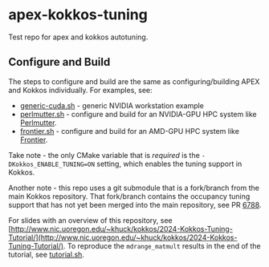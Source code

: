 # apex-kokkos-tuning
Test repo for apex and kokkos autotuning.

## Configure and Build
The steps to configure and build are the same as configuring/building APEX and Kokkos individually. For examples, see:
* [generic-cuda.sh](generic-cuda.sh) - generic NVIDIA workstation example
* [perlmutter.sh](perlmutter.sh) - configure and build for an NVIDIA-GPU HPC system like [Perlmutter](https://docs.nersc.gov/systems/perlmutter/architecture/).
* [frontier.sh](frontier.sh) - configure and build for an AMD-GPU HPC system like [Frontier](https://docs.olcf.ornl.gov/systems/frontier_user_guide.html).

Take note - the only CMake variable that is _required_ is the `-DKokkos_ENABLE_TUNING=ON` setting, which enables the tuning support in Kokkos.

Another note - this repo uses a git submodule that is a fork/branch from the main Kokkos repository. That fork/branch contains the occupancy tuning support that has not yet been merged into the main repository, see PR [6788](https://github.com/kokkos/kokkos/pull/6788).

For slides with an overview of this repository, see [http://www.nic.uoregon.edu/~khuck/kokkos/2024-Kokkos-Tuning-Tutorial/](http://www.nic.uoregon.edu/~khuck/kokkos/2024-Kokkos-Tuning-Tutorial/). To reproduce the `mdrange_matmult` results in the end of the tutorial, see [tutorial.sh](tutorial.sh).

